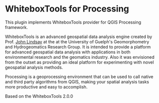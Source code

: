 # WhiteboxTools for Processing

This plugin implements WhiteboxTools provider for QGIS Processing
framework.

WhiteboxTools is an advanced geospatial data analysis engine created by
Prof. [John Lindsay](https://jblindsay.github.io/ghrg/index.html) at the
at the University of Guelph's Geomorphometry and Hydrogeomatics Research
Group. It is intended to provide a platform for advanced geospatial data
analysis with applications in both environmental research and the
geomatics industry. Also it was envisioned from the outset as providing
an ideal platform for experimenting with novel geospatial analysis
methods.

Processing is a geoprocessing environment that can be used to call
native and third party algorithms from QGIS, making your spatial
analysis tasks more productive and easy to accomplish.

Based on the WhiteboxTools 2.0.0
